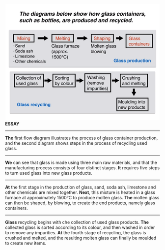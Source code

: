 ![](../images/process.png)  
**ESSAY**
***
**The** first flow diagram illustrates the process of glass container production, and the second diagram shows steps in the process of recycling used glass.
***
**We** can see that glass is made using three main raw materials, and that the manufacturing process consists of four distinct stages. **It** requires five steps to turn used glass into new glass products.
***
**At** the first stage in the production of glass, sand, soda ash, limestone and other chemicals are mixed together. **Next**, this mixture is heated in a glass furnace at approximately 1500℃ to produce molten glass. **The** molten glass can then be shaped, by blowing, to create the end products, namely glass containers.
***
**Glass** recycling begins with che collection of used glass products. **The** collected glass is sorted according to its colour, and then washed in order to remove any impurities. **At** the fourth stage of recycling, the glass is crushed and melted, and the resulting molten glass can finally be moulded to create new items.
